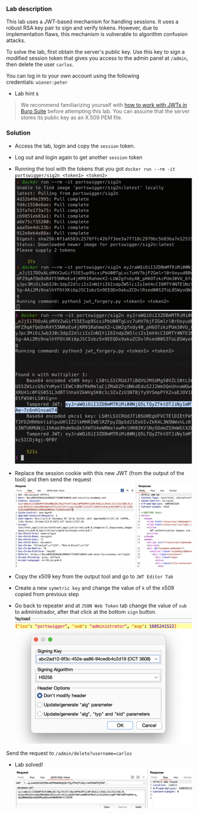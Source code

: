 

### Lab description

This lab uses a JWT-based mechanism for handling sessions. It uses a robust RSA key pair to sign and verify tokens. However, due to implementation flaws, this mechanism is vulnerable to algorithm confusion attacks.

To solve the lab, first obtain the server's public key. Use this key to sign a modified session token that gives you access to the admin panel at `/admin`, then delete the user `carlos`.

You can log in to your own account using the following credentials: `wiener:peter`

* Lab hint s
> We recommend familiarizing yourself with [how to work with JWTs in Burp Suite](https://portswigger.net/burp/documentation/desktop/testing-workflow/session-management/jwts) before attempting this lab.
> You can assume that the server stores its public key as an X.509 PEM file.

### Solution

* Access the lab, login and copy the `session` token.
* Log out and login again to get another `session` token
* Running the tool with the tokens that you got
`docker run --rm -it portswigger/sig2n <token1> <token2>`
![](/static/img/Pasted_image_20230526232453.png)
![](/static/img/Pasted_image_20230526233935.png)
* Replace the session cookie with this new JWT (from the output of the tool) and then send the request
![](/static/img/Pasted_image_20230526234000.png)

* Copy  the x509 key from the output tool and go to `JWT Editor Tab`
*  Create a new `symetric key` and change the value of `k` of the x509 copied from previous step
* Go back to repeater and at `JSON Web Token` tab change the value of `sub` to administrador, after that click at the bottom `sign` button.
![](/static/img/Pasted_image_20230526234412.png)

Send the request to `/admin/delete?username=carlos`

* Lab solved!
  ![](/static/img/Pasted_image_20230526234532.png)

